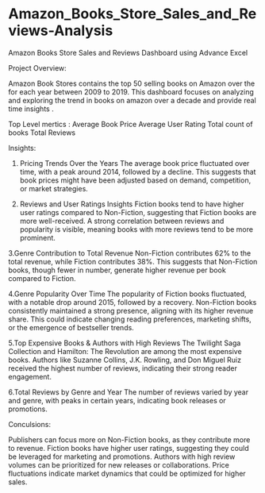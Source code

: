 # Amazon_Books_Store_Sales_and_Reviews-Analysis
Amazon Books Store Sales and Reviews Dashboard using Advance Excel

Project Overview:

Amazon Book Stores contains the top 50 selling books on Amazon over the 
for each year between 2009 to 2019. This dashboard focuses on analyzing
and exploring the trend in books on amazon over a decade and provide real time 
insights .

Top Level mertics :
Average Book Price
Average User Rating
Total count of books
Total Reviews

Insights:

1. Pricing Trends Over the Years
The average book price fluctuated over time, with a peak around 2014, followed by a decline.
This suggests that book prices might have been adjusted based on demand, competition, or market strategies.

2. Reviews and User Ratings Insights
Fiction books tend to have higher user ratings compared to Non-Fiction, suggesting that Fiction books are more well-received.
A strong correlation between reviews and popularity is visible, meaning books with more reviews tend to be more prominent.

3.Genre Contribution to Total Revenue
Non-Fiction contributes 62% to the total revenue, while Fiction contributes 38%.
This suggests that Non-Fiction books, though fewer in number, generate higher revenue per book compared to Fiction.

4.Genre Popularity Over Time
The popularity of Fiction books fluctuated, with a notable drop around 2015, followed by a recovery.
Non-Fiction books consistently maintained a strong presence, aligning with its higher revenue share.
This could indicate changing reading preferences, marketing shifts, or the emergence of bestseller trends.

5.Top Expensive Books & Authors with High Reviews
The Twilight Saga Collection and Hamilton: The Revolution are among the most expensive books.
Authors like Suzanne Collins, J.K. Rowling, and Don Miguel Ruiz received the highest number of reviews, indicating their strong reader engagement.

6.Total Reviews by Genre and Year
The number of reviews varied by year and genre, with peaks in certain years, indicating book releases or promotions.

Conculsions:

Publishers can focus more on Non-Fiction books, as they contribute more to revenue.
Fiction books have higher user ratings, suggesting they could be leveraged for marketing and promotions.
Authors with high review volumes can be prioritized for new releases or collaborations.
Price fluctuations indicate market dynamics that could be optimized for higher sales.

